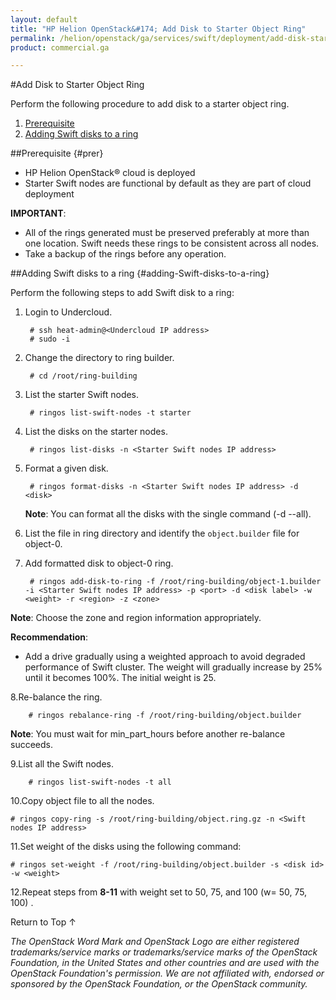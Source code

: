 ```yaml
---
layout: default
title: "HP Helion OpenStack&#174; Add Disk to Starter Object Ring"
permalink: /helion/openstack/ga/services/swift/deployment/add-disk-starter/
product: commercial.ga

---
```

<!--UNDER REVISION-->

<script>

function PageRefresh {
onLoad="window.refresh"
}

PageRefresh();

</script>

<!--
<p style="font-size: small;"> <a href=" /helion/openstack/ga/services/object/swift/expand-cluster/">&#9664; PREV</a> | <a href="/helion/openstack/ga/services/object/swift/expand-cluster/">&#9650; UP</a> | <a href="/helion/openstack/ga/services/swift/deployment/add-proxy-node/"> NEXT &#9654</a> </p>-->


#Add Disk to Starter Object Ring

Perform the following procedure to add disk to a starter object ring. 

1. [Prerequisite](#Prer)
2. [Adding Swift disks to a ring](#adding-Swift-disks-to-a-ring)



##Prerequisite {#prer}

* HP Helion OpenStack&#174; cloud is deployed
* Starter Swift nodes are functional by default as they are part of cloud deployment

**IMPORTANT**:  
 
*  All of the rings generated must be preserved preferably at more than one location. Swift needs these rings to be consistent across all nodes.
* Take a backup of the rings before any operation.


##Adding Swift disks to a ring {#adding-Swift-disks-to-a-ring}

Perform the following steps to add Swift disk to a ring:

1. Login to Undercloud. 

		# ssh heat-admin@<Undercloud IP address> 
		# sudo -i

2. Change the directory to ring builder.

		# cd /root/ring-building

3. List the starter Swift nodes.

		# ringos list-swift-nodes -t starter

4. List the disks on the starter nodes.

		# ringos list-disks -n <Starter Swift nodes IP address> 

5. Format a given disk.

		# ringos format-disks -n <Starter Swift nodes IP address> -d <disk>

	**Note**: You can format all the disks with the single command (-d --all).


6. List the file in ring directory and identify the `object.builder` file for object-0.

	
7. Add formatted disk to object-0 ring.

		# ringos add-disk-to-ring -f /root/ring-building/object-1.builder -i <Starter Swift nodes IP address> -p <port> -d <disk label> -w <weight> -r <region> -z <zone>

**Note**: Choose the zone and region information appropriately.

**Recommendation**: 
              
* Add a drive gradually using a weighted approach to avoid degraded performance of Swift cluster. The weight will gradually increase by 25% until it becomes 100%. The initial weight is 25.


8.Re-balance the ring.

		# ringos rebalance-ring -f /root/ring-building/object.builder
	
**Note**: You must wait for min&#95;part&#95;hours before another re-balance succeeds.	
	
9.List all the Swift nodes. 

		# ringos list-swift-nodes -t all
		
10.Copy object file to all the nodes.

	# ringos copy-ring -s /root/ring-building/object.ring.gz -n <Swift nodes IP address>


11.Set weight of the disks using the following command:


	# ringos set-weight -f /root/ring-building/object.builder -s <disk id> -w <weight>

 
12.Repeat steps from **8-11** with weight set to 50, 75, and 100 (w= 50, 75, 100) .




 
<a href="#top" style="padding:14px 0px 14px 0px; text-decoration: none;"> Return to Top &#8593; </a>


*The OpenStack Word Mark and OpenStack Logo are either registered trademarks/service marks or trademarks/service marks of the OpenStack Foundation, in the United States and other countries and are used with the OpenStack Foundation's permission. We are not affiliated with, endorsed or sponsored by the OpenStack Foundation, or the OpenStack community.*